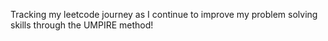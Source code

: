Tracking my leetcode journey as I continue to improve my problem solving skills through the UMPIRE method!
